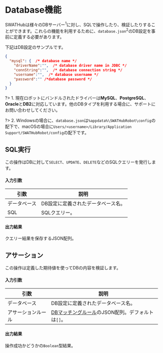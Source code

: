 Database機能
===

SWATHubは様々のDBサーバー<sup>1</sup>に対し、SQLで操作したり、検証したりすることができます。これらの機能を利用するために、`database.json`<sup>2</sup>のDB設定を事前に定義する必要があります。

下記はDB設定のサンプルです。
```json
{
  "mysql": {  /* database name */
    "driverName":"",  /* database driver name in JDBC */
    "connString":"",  /* database connection string */
    "username":"",  /* database username */
    "password":"" /*database password */
  }
}
```

?> 1. 現在ロボットにバンドルされたドライバーは**MySQL**、**PostgreSQL**、**Oracle**と**DB2**に対応しています。他のDBタイプを利用する場合に、サポートにお問い合わせしてください。

?> 2. Windowsの場合に、`database.json`は`%appdata%\SWATHubRobot\config`の配下で、macOSの場合に`Users/<username>/Library/Application Support/SWATHubRobot/config`の配下です。

SQL実行
---

この操作はDBに対して`SELECT`、`UPDATE`、`DELETE`などのSQLクエリーを発行します。

#### 入力引数
| 引数 | 説明
| ---- | ----
| データベース | DB設定に定義されたデータベース名。
| SQL      | SQLクエリー。

#### 出力結果
クエリー結果を保存するJSON配列。

アサーション
---

この操作は定義した期待値を使ってDBの内容を検証します。

#### 入力引数
| 引数 | 説明
| ---------- | -----------
| データベース | DB設定に定義されたデータベース名。
| アサーションルール | [DBマッチングルール](rule_db_matching)のJSON配列。デフォルトは`[]`。

#### 出力結果
操作成功かどうかの`Boolean`型結果。
